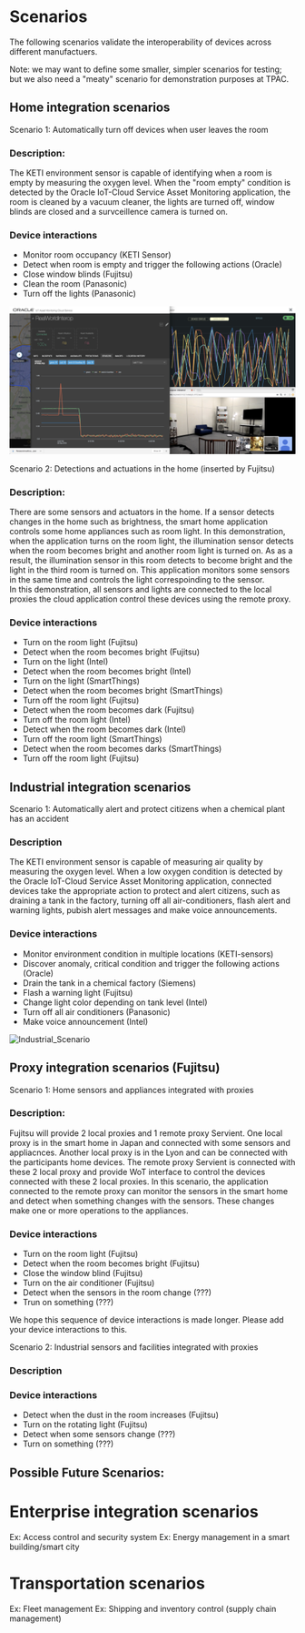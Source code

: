 # Scenarios

The following scenarios validate the interoperability of devices across different manufactuers.

Note: we may want to define some smaller, simpler scenarios for testing; but we also need a "meaty" scenario for demonstration
purposes at TPAC.

## Home integration scenarios

Scenario 1: Automatically turn off devices when user leaves the room  

### Description:
The KETI environment sensor is capable of identifying when a room is empty by measuring the oxygen level.
When the "room empty" condition is detected by the Oracle IoT-Cloud Service Asset Monitoring application,
the room is cleaned by a vacuum cleaner, the lights are turned off, window blinds are closed and
a survceillence camera is turned on.

### Device interactions
- Monitor room occupancy (KETI Sensor)  
- Detect when room is empty and trigger the following actions (Oracle)
- Close window blinds (Fujitsu)
- Clean the room (Panasonic)
- Turn off the lights (Panasonic)

![Home_Scenario](images/Home_Scenario.png)



Scenario 2: Detections and actuations in the home (inserted by Fujitsu)

### Description:
There are some sensors and actuators in the home. If a sensor detects changes in the home such as brightness, 
the smart home application controls some home appliances such as room light. In this demonstration, when the application
turns on the room light, the illumination sensor detects when the room becomes bright and another room light is turned on.
As as a result, the illumination sensor in this room detects to become bright and the light in the third room is turned on.
This application monitors some sensors in the same time and controls the light correspoinding to the sensor.<br>
In this demonstration, all sensors and lights are connected to the local proxies the cloud application control 
these devices using the remote proxy.

### Device interactions
- Turn on the room light (Fujitsu)
- Detect when the room becomes bright (Fujitsu)
- Turn on the light (Intel)
- Detect when the room becomes bright (Intel)
- Turn on the light (SmartThings)
- Detect when the room becomes bright (SmartThings)
- Turn off the room light (Fujitsu)
- Detect when the room becomes dark (Fujitsu)
- Turn off the room light (Intel)
- Detect when the room becomes dark (Intel)
- Turn off the room light (SmartThings)
- Detect when the room becomes darks (SmartThings)
- Turn off the room light (Fujitsu)

## Industrial integration scenarios

Scenario 1: Automatically alert and protect citizens when a chemical plant has an accident

### Description
The KETI environment sensor is capable of measuring air quality by measuring the oxygen level.
When a low oxygen condition is detected by the Oracle IoT-Cloud Service Asset Monitoring application,
connected devices take the appropriate action to protect and alert citizens,
such as draining a tank in the factory, turning off all air-conditioners, flash alert and warning lights,
pubish alert messages and make voice announcements.

### Device interactions
- Monitor environment condition in multiple locations (KETI-sensors)
- Discover anomaly, critical condition and trigger the following actions (Oracle)
- Drain the tank in a chemical factory (Siemens)
- Flash a warning light (Fujitsu)
- Change light color depending on tank level (Intel)
- Turn off all air conditioners (Panasonic)
- Make voice announcement (Intel)

![Industrial_Scenario](images/Industrial_Scenario.png)

## Proxy integration scenarios (Fujitsu)

Scenario 1: Home sensors and appliances integrated with proxies

### Description:
Fujitsu will provide 2 local proxies and 1 remote proxy Servient. One local proxy is in the smart home in Japan and 
connected with some sensors and appliacnces. Another local proxy is in the Lyon and can be connected with 
the participants home devices. The remote proxy Servient is connected with these 2 local proxy and provide WoT interface
to control the devices connected with these 2 local proxies.
In this scenario, the application connected to the remote proxy can monitor the sensors in the smart home and 
detect when something changes with the sensors. These changes make one or more operations to the appliances.

### Device interactions
- Turn on the room light (Fujitsu)
- Detect when the room becomes bright (Fujitsu)
- Close the window blind (Fujitsu)
- Turn on the air conditioner (Fujitsu)
- Detect when the sensors in the room change (???)
- Trun on something (???)

We hope this sequence of device interactions is made longer. Please add your device interactions to this.

Scenario 2: Industrial sensors and facilities integrated with proxies

### Description

### Device interactions
- Detect when the dust in the room increases (Fujitsu)
- Turn on the rotating light (Fujitsu)
- Detect when some sensors change (???)
- Turn on something (???)

## Possible Future Scenarios: 
# Enterprise integration scenarios
Ex: Access control and security system
Ex: Energy management in a smart building/smart city
# Transportation scenarios
Ex: Fleet management
Ex: Shipping and inventory control (supply chain management)

